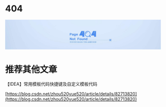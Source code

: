 # 404

![](image/404.png)

# 推荐其他文章

【IDEA】常用模板代码快捷键及自定义模板代码

[https://blog.csdn.net/zhou520yue520/article/details/82713820](https://blog.csdn.net/zhou520yue520/article/details/82713820)

